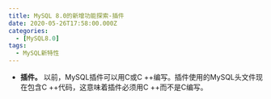 ```yaml
---
title: MySQL 8.0的新增功能探索-插件
date: 2020-05-26T17:58:00.000Z
categories:
  - [MySQL8.0]
tags:
  - MySQL新特性
---
```


- **插件。** 以前，MySQL插件可以用C或C ++编写。插件使用的MySQL头文件现在包含C ++代码，这意味着插件必须用C ++而不是C编写。
